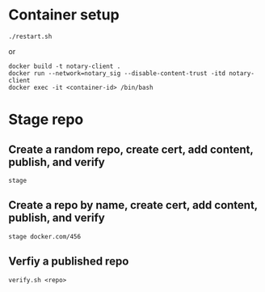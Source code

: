 # Container setup
```
./restart.sh
```

or 

```
docker build -t notary-client .
docker run --network=notary_sig --disable-content-trust -itd notary-client
docker exec -it <container-id> /bin/bash
```

# Stage repo

## Create a random repo, create cert, add content, publish, and verify
```
stage
```

## Create a repo by name, create cert, add content, publish, and verify
```
stage docker.com/456
```

## Verfiy a published repo
```
verify.sh <repo>
```
